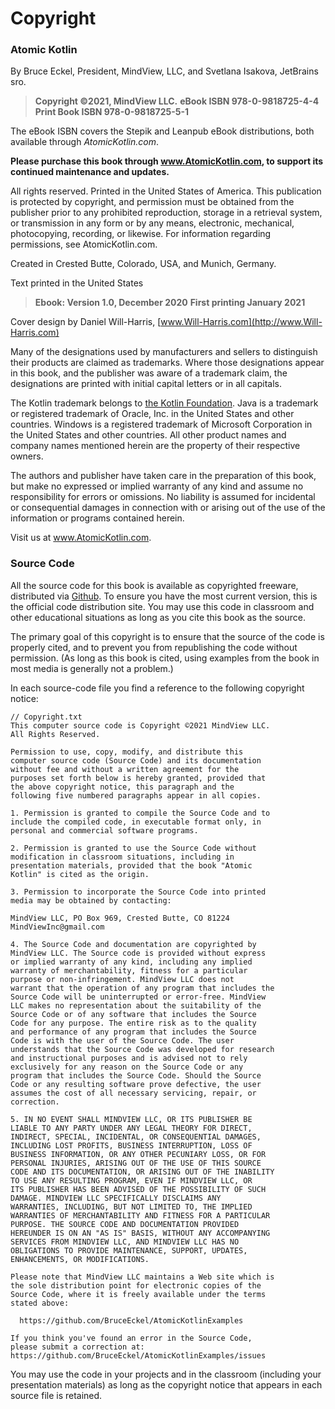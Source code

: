 # Copyright

### Atomic Kotlin

By Bruce Eckel, President, MindView, LLC, and Svetlana Isakova, JetBrains sro.

> **Copyright ©2021, MindView LLC.**
> **eBook ISBN 978-0-9818725-4-4**
> **Print Book ISBN 978-0-9818725-5-1**

The eBook ISBN covers the Stepik and Leanpub eBook distributions, both available through *AtomicKotlin.com*.

  **Please purchase this book through www.AtomicKotlin.com, to support its continued maintenance and updates.**

All rights reserved. Printed in the United States of America. This publication is protected by copyright, and permission must be obtained from the publisher prior to any prohibited reproduction, storage in a retrieval system, or transmission in any form or by any means, electronic, mechanical, photocopying, recording, or likewise. For information regarding permissions, see AtomicKotlin.com.

Created in Crested Butte, Colorado, USA, and Munich, Germany.

Text printed in the United States

> **Ebook: Version 1.0, December 2020**
> **First printing January 2021**

Cover design by Daniel Will-Harris, [www.Will-Harris.com](http://www.Will-Harris.com)

Many of the designations used by manufacturers and sellers to distinguish their products are claimed as trademarks. Where those designations appear in this book, and the publisher was aware of a trademark claim, the designations are printed with initial capital letters or in all capitals.

The Kotlin trademark belongs to [the Kotlin Foundation](https://kotlinlang.org/foundation/kotlin-foundation.html). Java is a trademark or registered trademark of Oracle, Inc. in the United States and other countries. Windows is a registered trademark of Microsoft Corporation in the United States and other countries. All other product names and company names mentioned herein are the property of their respective owners.

The authors and publisher have taken care in the preparation of this book, but make no expressed or implied warranty of any kind and assume no responsibility for errors or omissions. No liability is assumed for incidental or consequential damages in connection with or arising out of the use of the information or programs contained herein.

Visit us at www.AtomicKotlin.com.

### Source Code

All the source code for this book is available as copyrighted freeware, distributed via [Github](https://github.com/BruceEckel/AtomicKotlinExamples). To ensure you have the most current version, this is the official code distribution site. You may use this code in classroom and other educational situations as long as you cite this book as the source.

The primary goal of this copyright is to ensure that the source of the code is properly cited, and to prevent you from republishing the code without permission. (As long as this book is cited, using examples from the book in most media is generally not a problem.)

In each source-code file you find a reference to the following copyright notice:

```
// Copyright.txt
This computer source code is Copyright ©2021 MindView LLC.
All Rights Reserved.

Permission to use, copy, modify, and distribute this
computer source code (Source Code) and its documentation
without fee and without a written agreement for the
purposes set forth below is hereby granted, provided that
the above copyright notice, this paragraph and the
following five numbered paragraphs appear in all copies.

1. Permission is granted to compile the Source Code and to
include the compiled code, in executable format only, in
personal and commercial software programs.

2. Permission is granted to use the Source Code without
modification in classroom situations, including in
presentation materials, provided that the book "Atomic
Kotlin" is cited as the origin.

3. Permission to incorporate the Source Code into printed
media may be obtained by contacting:

MindView LLC, PO Box 969, Crested Butte, CO 81224
MindViewInc@gmail.com

4. The Source Code and documentation are copyrighted by
MindView LLC. The Source code is provided without express
or implied warranty of any kind, including any implied
warranty of merchantability, fitness for a particular
purpose or non-infringement. MindView LLC does not
warrant that the operation of any program that includes the
Source Code will be uninterrupted or error-free. MindView
LLC makes no representation about the suitability of the
Source Code or of any software that includes the Source
Code for any purpose. The entire risk as to the quality
and performance of any program that includes the Source
Code is with the user of the Source Code. The user
understands that the Source Code was developed for research
and instructional purposes and is advised not to rely
exclusively for any reason on the Source Code or any
program that includes the Source Code. Should the Source
Code or any resulting software prove defective, the user
assumes the cost of all necessary servicing, repair, or
correction.

5. IN NO EVENT SHALL MINDVIEW LLC, OR ITS PUBLISHER BE
LIABLE TO ANY PARTY UNDER ANY LEGAL THEORY FOR DIRECT,
INDIRECT, SPECIAL, INCIDENTAL, OR CONSEQUENTIAL DAMAGES,
INCLUDING LOST PROFITS, BUSINESS INTERRUPTION, LOSS OF
BUSINESS INFORMATION, OR ANY OTHER PECUNIARY LOSS, OR FOR
PERSONAL INJURIES, ARISING OUT OF THE USE OF THIS SOURCE
CODE AND ITS DOCUMENTATION, OR ARISING OUT OF THE INABILITY
TO USE ANY RESULTING PROGRAM, EVEN IF MINDVIEW LLC, OR
ITS PUBLISHER HAS BEEN ADVISED OF THE POSSIBILITY OF SUCH
DAMAGE. MINDVIEW LLC SPECIFICALLY DISCLAIMS ANY
WARRANTIES, INCLUDING, BUT NOT LIMITED TO, THE IMPLIED
WARRANTIES OF MERCHANTABILITY AND FITNESS FOR A PARTICULAR
PURPOSE. THE SOURCE CODE AND DOCUMENTATION PROVIDED
HEREUNDER IS ON AN "AS IS" BASIS, WITHOUT ANY ACCOMPANYING
SERVICES FROM MINDVIEW LLC, AND MINDVIEW LLC HAS NO
OBLIGATIONS TO PROVIDE MAINTENANCE, SUPPORT, UPDATES,
ENHANCEMENTS, OR MODIFICATIONS.

Please note that MindView LLC maintains a Web site which is
the sole distribution point for electronic copies of the
Source Code, where it is freely available under the terms
stated above:

  https://github.com/BruceEckel/AtomicKotlinExamples

If you think you've found an error in the Source Code,
please submit a correction at:
https://github.com/BruceEckel/AtomicKotlinExamples/issues
```

You may use the code in your projects and in the classroom (including your presentation materials) as long as the copyright notice that appears in each source file is retained.